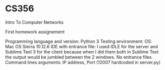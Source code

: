 # CS356
Intro To Computer Networks

First homework assignement

Programming language and version: Python 3
Testing environment:
	OS: Mac OS Sierra 10.12.6
	IDE with entrance file:
	I used IDLE for the server and Sublime Text 3 for the client because when I did them both in Sublime Text the output would be jumbled between the 2 windows. No entrance files.
	Command lines arguments: IP address, Port (12007 hardcoded in server.py)
